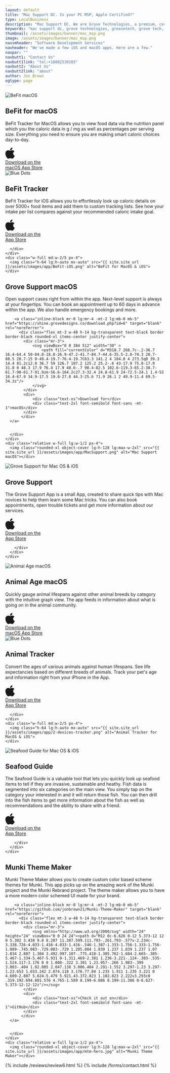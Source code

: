 ```yaml
---
layout: default
title: "Mac Support DC. Is your PC MSP, Apple Certified?"
type: LocalBusiness
description: "Mac Support DC. We are Grove Technologies, a premium, certified, Mac MSP for DC's Mac based businesses!" 
keywords: "mac support dc, grove technologies, groovetech, grove tech, mac dc, it services, it consultant, managed services, mac support near me, apple certified help, solve major issues, mac deployment mdm, custom mac services, hiring grove technologies, virtual cio ciso, ciso managed fleet, dc maryland virginia, mac services tailored, mac support team, managed it services, helpdesk support, it consulting companies, apple store repair, it support services, it outsourcing, managed network services, it service provider, mac support, Mac support, Mac support number Mac support chat, Mac support phone number, Mac support store, Mac support near me, Mac support apple, Mac support customer service, Mac support appointment, Mac support chat live"
thumbnail: /assets/images/banner/mac_msp.png
image: /assets/images/banner/mac_msp.png
navsmheader: "Software Development Services"
navheader: "We've made a few iOS and macOS apps. Here are a few."
navpar: ""
navbutt1: "Contact Us"
navbutt1link: "tel:+18882539103"
navbutt2: "About Us"
navbutt2link: "about"
author: Jon Brown
ogtype: page
---
```




<section class="relative py-20 lg:mb-0">
<div class="container px-4 mx-auto">
  <div class="relative flex flex-wrap items-center -mx-4">
	<div class="w-full lg:w-1/2 px-4 mb-12 lg:mb-0">
	  <img class="h-96 lg:h-128 w-full rounded-xl object-cover object-left-top" src="{{ site.site_url }}/assets/images/app/BeFit-ScreenDK.png" alt="BeFit macOS">
	</div>
	<div class="relative w-full lg:w-1/2 px-4">
	  <div class="relative lg:pl-10 max-w-lg">
		<h2 class="mt-8 mb-6 lg:mb-10 lg:pr-8 text-4xl font-semibold font-heading">BeFit for macOS</h2>
		<p class="text-xl text-gray-500 mb-6 lg:mb-12">BeFit Tracker for MacOS allows you to view food data via the nutrition panel which you the caloric data in g / mg as well as percentages per serving size. Everything you need to ensure you are making smart caloric choices day-to-day.</p>
		<a class="inline-block mr-0 lg:mr-4 -mt-2 lg:mb-0 mb-5" href="https://itunes.apple.com/us/app/BeFitTracker/id402924047?mt=12&ls=1" target="blank" rel="noreferrer">
	  	  <div class="flex mt-3 w-72 h-14 bg-transparent text-black border border-black rounded-xl items-center justify-center">
            <div class="mr-3">
                <svg viewBox="0 0 384 512" width="30" >
                    <path fill="currentColor" d="M318.7 268.7c-.2-36.7 16.4-64.4 50-84.8-18.8-26.9-47.2-41.7-84.7-44.6-35.5-2.8-74.3 20.7-88.5 20.7-15 0-49.4-19.7-76.4-19.7C63.3 141.2 4 184.8 4 273.5q0 39.3 14.4 81.2c12.8 36.7 59 126.7 107.2 125.2 25.2-.6 43-17.9 75.8-17.9 31.8 0 48.3 17.9 76.4 17.9 48.6-.7 90.4-82.5 102.6-119.3-65.2-30.7-61.7-90-61.7-91.9zm-56.6-164.2c27.3-32.4 24.8-61.9 24-72.5-24.1 1.4-52 16.4-67.9 34.9-17.5 19.8-27.8 44.3-25.6 71.9 26.1 2 49.9-11.4 69.5-34.3z"/>
                </svg>
            </div>
            <div>
                <div class="text-xs">Download on the</div>
                <div class="text-2xl font-semibold font-sans -mt-1">macOS App Store</div>
            </div>
           </div>
	  </a>
	  </div>
	</div>
  </div>
</div>
</section>


<section class="relative py-20">
<img class="hidden lg:block absolute top-0 left-0 mt-24" src="{{ site.site_url }}/assets/zeus-assets/icons/dots/blue-dot-left-bars.svg" alt="Blue Dots">
<div class="relative container px-4 mx-auto">
  <div class="flex flex-wrap items-center -mx-4">
	<div class="w-full md:w-3/5 px-4 mb-16 md:mb-0">
	  <h2 class="mb-10 text-4xl font-semibold font-heading">BeFit Tracker</h2>
	  <div class="max-w-xl">
		<p class="mb-10 text-xl text-gray-500">BeFit Tracker for iOS allows you to effortlessly look up caloric details on over 5000+ food items and add them to custom tracking lists. See how your intake per list compares against your recommended caloric intake goal.</p>
	  </div>
	  <div class="flex flex-wrap lg:justify-start items-center">
		<a class="inline-block mr-0 lg:mr-4 -mt-2 lg:mb-0 mb-5" href="https://itunes.apple.com/us/app/BeFitTracker-tracker/id1206369054?ls=1&mt=8" target="blank" rel="noreferrer">
	  	  <div class="flex mt-3 w-48 h-14 bg-transparent text-black border border-black rounded-xl items-center justify-center">
            <div class="mr-3">
                <svg viewBox="0 0 384 512" width="30" >
                    <path fill="currentColor" d="M318.7 268.7c-.2-36.7 16.4-64.4 50-84.8-18.8-26.9-47.2-41.7-84.7-44.6-35.5-2.8-74.3 20.7-88.5 20.7-15 0-49.4-19.7-76.4-19.7C63.3 141.2 4 184.8 4 273.5q0 39.3 14.4 81.2c12.8 36.7 59 126.7 107.2 125.2 25.2-.6 43-17.9 75.8-17.9 31.8 0 48.3 17.9 76.4 17.9 48.6-.7 90.4-82.5 102.6-119.3-65.2-30.7-61.7-90-61.7-91.9zm-56.6-164.2c27.3-32.4 24.8-61.9 24-72.5-24.1 1.4-52 16.4-67.9 34.9-17.5 19.8-27.8 44.3-25.6 71.9 26.1 2 49.9-11.4 69.5-34.3z"/>
                </svg>
            </div>
            <div>
                <div class="text-xs">Download on the</div>
                <div class="text-2xl font-semibold font-sans -mt-1">App Store</div>
            </div>
           </div>
	  </a>
	  
	  </div>
	</div>
	<div class="w-full md:w-2/5 px-4">
	  <img class="h-64 lg:h-auto mx-auto" src="{{ site.site_url }}/assets/images/app/BeFit-iOS.png" alt="BeFit for MacOS & iOS">
	</div>
  </div>
</div>
</section>





<section class="relative py-20 lg:mb-0 border-t"><div class="relative container px-4 mx-auto">
  <div class="flex flex-wrap items-center -mx-4">
	<div class="w-full lg:w-1/2 px-4 mb-12 lg:mb-0">
	  <div class="max-w-lg">
		<h2 class="mt-8 mb-6 lg:mb-10 lg:pr-8 text-4xl font-semibold">Grove Support macOS</h2>
		<p class="mb-6 lg:mb-12 text-xl text-gray-500">Open support cases right from within the app. Next-level support is always at your fingertips. You can book an appointment up to 60 days in advance within the app. We also handle emergency bookings and more.</p>

		<a class="inline-block mr-0 lg:mr-4 -mt-2 lg:mb-0 mb-5" href="https://shine.grovedesigns.co/download.php?id=6" target="blank" rel="noreferrer">
	  	  <div class="flex mt-3 w-48 h-14 bg-transparent text-black border border-black rounded-xl items-center justify-center">
            <div class="mr-3">
                <svg viewBox="0 0 384 512" width="30" >
                    <path fill="currentColor" d="M318.7 268.7c-.2-36.7 16.4-64.4 50-84.8-18.8-26.9-47.2-41.7-84.7-44.6-35.5-2.8-74.3 20.7-88.5 20.7-15 0-49.4-19.7-76.4-19.7C63.3 141.2 4 184.8 4 273.5q0 39.3 14.4 81.2c12.8 36.7 59 126.7 107.2 125.2 25.2-.6 43-17.9 75.8-17.9 31.8 0 48.3 17.9 76.4 17.9 48.6-.7 90.4-82.5 102.6-119.3-65.2-30.7-61.7-90-61.7-91.9zm-56.6-164.2c27.3-32.4 24.8-61.9 24-72.5-24.1 1.4-52 16.4-67.9 34.9-17.5 19.8-27.8 44.3-25.6 71.9 26.1 2 49.9-11.4 69.5-34.3z"/>
                </svg>
            </div>
            <div>
                <div class="text-xs">Download for</div>
                <div class="text-2xl font-semibold font-sans -mt-1">macOS</div>
            </div>
           </div>
	  </a>


	  </div>
	</div>
	<div class="relative w-full lg:w-1/2 px-4">
	  <img class="rounded-xl object-cover lg:h-128 lg:max-w-2xl" src="{{ site.site_url }}/assets/images/app/MacSupport.png" alt="Mac Support macOS"></div>
  </div>
</div>
</section>





<section class="relative py-20 border-b">
<div class="relative container px-4 mx-auto">
  <div class="flex flex-wrap items-center -mx-4">
	<div class="w-full md:w-2/5 px-4 mb-16 md:mb-0">
	  <img class="h-64 lg:h-auto mx-auto" src="{{ site.site_url }}/assets/images/app/2-devices-left.png" alt="Grove Support for Mac OS & iOS">
	</div>
	<div class="w-full md:w-3/5 px-4">
	  <div class="max-w-max ml-auto">
		<h2 class="mb-10 text-4xl font-semibold font-heading">Grove Support</h2>
		<div class="max-w-xl mb-10">
		  <p class="text-xl text-gray-500">The Grove Support App is a small App, created to share quick tips with Mac novices to help them learn some Mac tricks. You can also book appointments, open trouble tickets and get more information about our services.</p>
		</div>
		<div class="flex flex-wrap lg:justify-start items-center">
		<a class="inline-block mr-0 lg:mr-4 -mt-2 lg:mb-0 mb-5" href="https://itunes.apple.com/us/app/mac-support/id892102469?ls=1&mt=8" target="blank" rel="noreferrer">
	  	  <div class="flex mt-3 w-48 h-14 bg-transparent text-black border border-black rounded-xl items-center justify-center">
            <div class="mr-3">
                <svg viewBox="0 0 384 512" width="30" >
                    <path fill="currentColor" d="M318.7 268.7c-.2-36.7 16.4-64.4 50-84.8-18.8-26.9-47.2-41.7-84.7-44.6-35.5-2.8-74.3 20.7-88.5 20.7-15 0-49.4-19.7-76.4-19.7C63.3 141.2 4 184.8 4 273.5q0 39.3 14.4 81.2c12.8 36.7 59 126.7 107.2 125.2 25.2-.6 43-17.9 75.8-17.9 31.8 0 48.3 17.9 76.4 17.9 48.6-.7 90.4-82.5 102.6-119.3-65.2-30.7-61.7-90-61.7-91.9zm-56.6-164.2c27.3-32.4 24.8-61.9 24-72.5-24.1 1.4-52 16.4-67.9 34.9-17.5 19.8-27.8 44.3-25.6 71.9 26.1 2 49.9-11.4 69.5-34.3z"/>
                </svg>
            </div>
            <div>
                <div class="text-xs">Download on the</div>
                <div class="text-2xl font-semibold font-sans -mt-1">App Store</div>
            </div>
           </div>
	  </a>
	  
	  
		</div>
	  </div>
	</div>
  </div>
</div>
</section>



<section class="relative py-20 lg:mb-0">
<div class="container px-4 mx-auto">
  <div class="relative flex flex-wrap items-center -mx-4">
	<div class="w-full lg:w-1/2 px-4 mb-12 lg:mb-0">
	  <img class="h-96 lg:h-128 w-full rounded-xl object-cover object-center-top" src="{{ site.site_url }}/assets/images/app/Animal-Screen.png" alt="Animal Age macOS">
	</div>
	<div class="relative w-full lg:w-1/2 px-4">
	  <div class="relative lg:pl-10 max-w-lg">
		<h2 class="mt-8 mb-6 lg:mb-10 lg:pr-8 text-4xl font-semibold font-heading">Animal Age macOS</h2>
		<p class="text-xl text-gray-500 mb-6 lg:mb-12">Quickly gauge animal lifespans against other animal breeds by category with the intuitive graph view. The app feeds in information about what is going on in the animal community.</p>
		<a class="inline-block mr-0 lg:mr-4 -mt-2 lg:mb-0 mb-5" href="https://itunes.apple.com/us/app/animal-age/id717666889?ls=1&mt=12" target="blank" rel="noreferrer">
	  	  <div class="flex mt-3 w-72 h-14 bg-transparent text-black border border-black rounded-xl items-center justify-center">
            <div class="mr-3">
                <svg viewBox="0 0 384 512" width="30" >
                    <path fill="currentColor" d="M318.7 268.7c-.2-36.7 16.4-64.4 50-84.8-18.8-26.9-47.2-41.7-84.7-44.6-35.5-2.8-74.3 20.7-88.5 20.7-15 0-49.4-19.7-76.4-19.7C63.3 141.2 4 184.8 4 273.5q0 39.3 14.4 81.2c12.8 36.7 59 126.7 107.2 125.2 25.2-.6 43-17.9 75.8-17.9 31.8 0 48.3 17.9 76.4 17.9 48.6-.7 90.4-82.5 102.6-119.3-65.2-30.7-61.7-90-61.7-91.9zm-56.6-164.2c27.3-32.4 24.8-61.9 24-72.5-24.1 1.4-52 16.4-67.9 34.9-17.5 19.8-27.8 44.3-25.6 71.9 26.1 2 49.9-11.4 69.5-34.3z"/>
                </svg>
            </div>
            <div>
                <div class="text-xs">Download on the</div>
                <div class="text-2xl font-semibold font-sans -mt-1">macOS App Store</div>
            </div>
           </div>
	  </a>
	  </div>
	</div>
  </div>
</div>
</section>







<section class="relative py-20">
<img class="hidden lg:block absolute top-0 left-0 mt-24" src="{{ site.site_url }}/assets/zeus-assets/icons/dots/blue-dot-left-bars.svg" alt="Blue Dots">
<div class="relative container px-4 mx-auto">
  <div class="flex flex-wrap items-center -mx-4">
	<div class="w-full md:w-3/5 px-4 mb-16 md:mb-0">
	  <h2 class="mb-10 text-4xl font-semibold font-heading">Animal Tracker</h2>
	  <div class="max-w-xl">
		<p class="mb-10 text-xl text-gray-500">Convert the ages of various animals against human lifespans. See life expectancies based on different breeds of animals. Track your pet's age and information right from your iPhone in the App.</p>
	  </div>
	  <div class="flex flex-wrap lg:justify-start items-center">
		<a class="inline-block mr-0 lg:mr-4 -mt-2 lg:mb-0 mb-5" href="https://itunes.apple.com/us/app/animal-age-converter/id827566579?ls=1&mt=8" target="blank" rel="noreferrer">
	  	  <div class="flex mt-3 w-48 h-14 bg-transparent text-black border border-black rounded-xl items-center justify-center">
            <div class="mr-3">
                <svg viewBox="0 0 384 512" width="30" >
                    <path fill="currentColor" d="M318.7 268.7c-.2-36.7 16.4-64.4 50-84.8-18.8-26.9-47.2-41.7-84.7-44.6-35.5-2.8-74.3 20.7-88.5 20.7-15 0-49.4-19.7-76.4-19.7C63.3 141.2 4 184.8 4 273.5q0 39.3 14.4 81.2c12.8 36.7 59 126.7 107.2 125.2 25.2-.6 43-17.9 75.8-17.9 31.8 0 48.3 17.9 76.4 17.9 48.6-.7 90.4-82.5 102.6-119.3-65.2-30.7-61.7-90-61.7-91.9zm-56.6-164.2c27.3-32.4 24.8-61.9 24-72.5-24.1 1.4-52 16.4-67.9 34.9-17.5 19.8-27.8 44.3-25.6 71.9 26.1 2 49.9-11.4 69.5-34.3z"/>
                </svg>
            </div>
            <div>
                <div class="text-xs">Download on the</div>
                <div class="text-2xl font-semibold font-sans -mt-1">App Store</div>
            </div>
           </div>
	  </a>
	  
	  
	  
	  
	  </div>
	</div>
	<div class="w-full md:w-2/5 px-4">
	  <img class="h-64 lg:h-auto mx-auto" src="{{ site.site_url }}/assets/images/app/2-devices-tracker.png" alt="Animal Tracker for MacOS & iOS">
	</div>
  </div>
</div>
</section>



<section class="relative py-20 border-t border-b">
<div class="relative container px-4 mx-auto">
  <div class="flex flex-wrap items-center -mx-4">
	<div class="w-full md:w-2/5 px-4 mb-16 md:mb-0">
	  <img class="h-64 lg:h-auto mx-auto" src="{{ site.site_url }}/assets/images/app/2-devices-seafood.png" alt="Seafood Guide for Mac OS & iOS">
	</div>
	<div class="w-full md:w-3/5 px-4">
	  <div class="max-w-max ml-auto">
		<h2 class="mb-10 text-4xl font-semibold font-heading">Seafood Guide</h2>
		<div class="max-w-xl mb-10">
		  <p class="text-xl text-gray-500">The Seafood Guide is a valuable tool that lets you quickly look up seafood items to tell if they are invasive, sustainable and heathy. Fish data is segmented into six categories on the main view. You simply tap on the category your interested in and it will return those fish. You can then drill into the fish items to get more information about the fish as well as recommendations and the ability to share with a friend.</p>
		</div>
		<div class="flex justify-start items-center">
		<a class="inline-block mr-0 lg:mr-4 -mt-2 lg:mb-0 mb-5" href="https://itunes.apple.com/us/app/seafood-guide/id915176295?ls=1&mt=8" target="blank" rel="noreferrer">
	  	  <div class="flex mt-3 w-48 h-14 bg-transparent text-black border border-black rounded-xl items-center justify-center">
            <div class="mr-3">
                <svg viewBox="0 0 384 512" width="30" >
                    <path fill="currentColor" d="M318.7 268.7c-.2-36.7 16.4-64.4 50-84.8-18.8-26.9-47.2-41.7-84.7-44.6-35.5-2.8-74.3 20.7-88.5 20.7-15 0-49.4-19.7-76.4-19.7C63.3 141.2 4 184.8 4 273.5q0 39.3 14.4 81.2c12.8 36.7 59 126.7 107.2 125.2 25.2-.6 43-17.9 75.8-17.9 31.8 0 48.3 17.9 76.4 17.9 48.6-.7 90.4-82.5 102.6-119.3-65.2-30.7-61.7-90-61.7-91.9zm-56.6-164.2c27.3-32.4 24.8-61.9 24-72.5-24.1 1.4-52 16.4-67.9 34.9-17.5 19.8-27.8 44.3-25.6 71.9 26.1 2 49.9-11.4 69.5-34.3z"/>
                </svg>
            </div>
            <div>
                <div class="text-xs">Download on the</div>
                <div class="text-2xl font-semibold font-sans -mt-1">App Store</div>
            </div>
           </div>
	  </a>

		</div>
	  </div>
	</div>
  </div>
</div>
</section>
      
      
<section class="relative py-20 lg:mb-0"><div class="relative container px-4 mx-auto">
  <div class="flex flex-wrap items-center -mx-4">
	<div class="w-full lg:w-1/2 px-4 mb-12 lg:mb-0">
	  <div class="max-w-lg">
		<h2 class="mt-8 mb-6 lg:mb-10 lg:pr-8 text-4xl font-semibold">Munki Theme Maker</h2>
		<p class="mb-6 lg:mb-12 text-xl text-gray-500">Munki Theme Maker allows you to create custom color based scheme themes for Munki. This app picks up on the amazing work of the Munki project and the Munki Rebrand project. The theme maker allows you to have a more modern color schemed UI made for your brand.</p>

		<a class="inline-block mr-0 lg:mr-4 -mt-2 lg:mb-0 mb-5" href="https://github.com/jonbrown21/Munki-Theme-Maker" target="blank" rel="noreferrer">
	  	  <div class="flex mt-3 w-48 h-14 bg-transparent text-black border border-black rounded-xl items-center justify-center">
            <div class="mr-3">
                <svg xmlns="http://www.w3.org/2000/svg" width="24" height="24" viewBox="0 0 24 24"><path d="M12 0c-6.626 0-12 5.373-12 12 0 5.302 3.438 9.8 8.207 11.387.599.111.793-.261.793-.577v-2.234c-3.338.726-4.033-1.416-4.033-1.416-.546-1.387-1.333-1.756-1.333-1.756-1.089-.745.083-.729.083-.729 1.205.084 1.839 1.237 1.839 1.237 1.07 1.834 2.807 1.304 3.492.997.107-.775.418-1.305.762-1.604-2.665-.305-5.467-1.334-5.467-5.931 0-1.311.469-2.381 1.236-3.221-.124-.303-.535-1.524.117-3.176 0 0 1.008-.322 3.301 1.23.957-.266 1.983-.399 3.003-.404 1.02.005 2.047.138 3.006.404 2.291-1.552 3.297-1.23 3.297-1.23.653 1.653.242 2.874.118 3.176.77.84 1.235 1.911 1.235 3.221 0 4.609-2.807 5.624-5.479 5.921.43.372.823 1.102.823 2.222v3.293c0 .319.192.694.801.576 4.765-1.589 8.199-6.086 8.199-11.386 0-6.627-5.373-12-12-12z"/></svg>
            </div>
            <div>
                <div class="text-xs">Check it out on</div>
                <div class="text-2xl font-semibold font-sans -mt-1">GitHub</div>
            </div>
           </div>
	  </a>


	  </div>
	</div>
	<div class="relative w-full lg:w-1/2 px-4">
	  <img class="rounded-xl object-cover lg:h-128 lg:max-w-2xl" src="{{ site.site_url }}/assets/images/app/mtm-hero.jpg" alt="Munki Theme Maker"></div>
  </div>
</div>
</section>

{% include /reviews/review6.html %}
{% include /forms/contact.html %}